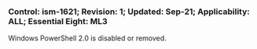### Control: ism-1621; Revision: 1; Updated: Sep-21; Applicability: ALL; Essential Eight: ML3
<p>Windows PowerShell 2.0 is disabled or removed.</p>